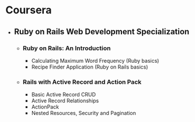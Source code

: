 <html lang="en">
  <head>
    <meta charset="utf-8">
    <meta http-equiv="X-UA-Compatible" content="IE=edge">
    <meta name="viewport" content="width=device-width, initial-scale=1">
  </head>
  <body>
    <h1>Coursera</h1>
    <ul>
    	<li><h2>Ruby on Rails Web Development Specialization</h2>
    		<ul>
    			<li><h3>Ruby on Rails: An Introduction</h3>
    				<ul>
    					<li>Calculating Maximum Word Frequency (Ruby basics)</li>
    					<li>Recipe Finder Application (Ruby on Rails basics)</li>
					</ul>
    			</li>
    			<li><h3>Rails with Active Record and Action Pack</h3>
	    			<ul>
	    				<li>Basic Active Record CRUD</li>
	    				<li>Active Record Relationships</li>
                        <li>ActionPack</li>
	    				<li>Nested Resources, Security and Pagination</li>
	    			</ul>
    			</li>
    		</ul>
    	</li>
    </ul>
  </body>
</html>
